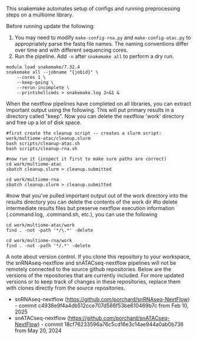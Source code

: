 This snakemake automates setup of configs and running preprocessing steps on a multiome library.

Before running update the following:
1. You may need to modify `make-config-rna.py` and `make-config-atac.py` to appropriately parse the fastq file names. The naming conventions differ over time and with different sequencing cores.
2. Run the pipeline. Add `-n` after `snakemake all` to perform a dry run.  

```
module load snakemake/7.32.4
snakemake all --jobname "{jobid}" \
    --cores 1 \
	--keep-going \
	--rerun-incomplete \
	--printshellcmds > snakemake.log 2>&1 &
```


When the nextflow pipelines have completed on all libraries, you can extract important output using the following. This will put primary results in a directory called "keep". Now you can delete the nextflow 'work' directory and free up a lot of disk space.
```
#first create the cleanup script -- creates a slurm script: work/multiome-atac/cleanup.slurm
bash scripts/cleanup-atac.sh
bash scripts/cleanup-rna.sh

#now run it (inspect it first to make sure paths are correct)
cd work/multiome-atac
sbatch cleanup.slurm > cleanup.submitted

cd work/multiome-rna
sbatch cleanup.slurm > cleanup.submitted
```

#now that you've pulled important output out of the work directory into the results directory you can delete the contents of the work dir
#to delete intermediate results files but preserve nextflow execution information (.command.log, .command.sh, etc.), you can use the following
```
cd work/multiome-atac/work
find . -not -path '*/\.*' -delete

cd work/multiome-rna/work
find . -not -path '*/.*' -delete
```


A note about version control. If you clone this repository to your workspace, the snRNAseq-nextflow and snATACseq-nextflow pipelines will not be remotely connected to the source github repositories. Below are the versions of the repositories that are currently included. For more updated versions or to keep track of changes in these repositories, replace them with clones directly from the source repositories.
* snRNAseq-nextflow (https://github.com/porchard/snRNAseq-NextFlow) - commit c4938e9f4a4db512cce707d586f53be610469b7c from Feb 10, 2025
* snATACseq-nextflow (https://github.com/porchard/snATACseq-NextFlow) - commit 18cf76233596a76c5cd16e3c14ae944a0ab0b736 from May 20, 2024
